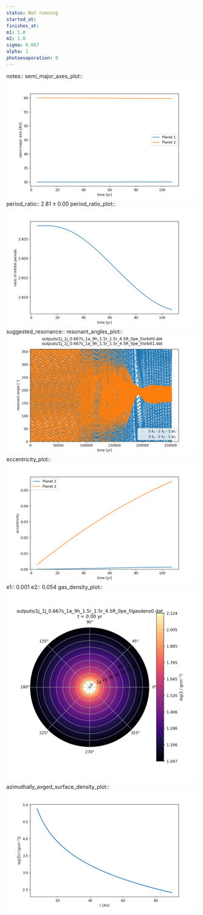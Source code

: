 ```yaml
---
status: Not running
started_at:
finishes_at:
m1: 1.0
m2: 1.0
sigma: 0.667
alpha: 1
photoevaporation: 0
---
```


notes::
semi_major_axes_plot:: ![semi_major_axes_1j_1j_0.667s_1a_9h_1.5r_1.5r_4.5R_0pe_f.png](plots/semi_major_axes/semi_major_axes_1j_1j_0.667s_1a_9h_1.5r_1.5r_4.5R_0pe_f.png)
period_ratio:: 2.81 ± 0.00
period_ratio_plot:: ![period_ratio_1j_1j_0.667s_1a_9h_1.5r_1.5r_4.5R_0pe_f.png](plots/period_ratio/period_ratio_1j_1j_0.667s_1a_9h_1.5r_1.5r_4.5R_0pe_f.png)
suggested_resonance:: 
resonant_angles_plot:: ![resonant_angles_1j_1j_0.667s_1a_9h_1.5r_1.5r_4.5R_0pe_f.png](plots/resonant_angles/resonant_angles_1j_1j_0.667s_1a_9h_1.5r_1.5r_4.5R_0pe_f.png)
eccentricity_plot:: ![eccentricity_1j_1j_0.667s_1a_9h_1.5r_1.5r_4.5R_0pe_f.png](plots/eccentricity/eccentricity_1j_1j_0.667s_1a_9h_1.5r_1.5r_4.5R_0pe_f.png)
e1:: 0.001
e2:: 0.054
gas_density_plot:: ![gas_density_1j_1j_0.667s_1a_9h_1.5r_1.5r_4.5R_0pe_f.png](plots/gas_density/gas_density_1j_1j_0.667s_1a_9h_1.5r_1.5r_4.5R_0pe_f.png)
azimuthally_avged_surface_density_plot:: ![azimuthally_avged_surface_density_1j_1j_0.667s_1a_9h_1.5r_1.5r_4.5R_0pe_f.png](plots/azimuthally_avged_surface_density/azimuthally_avged_surface_density_1j_1j_0.667s_1a_9h_1.5r_1.5r_4.5R_0pe_f.png)
